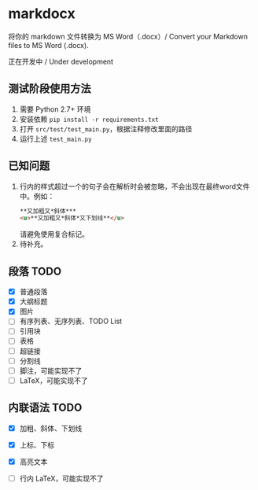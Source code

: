 # markdocx

将你的 markdown 文件转换为 MS Word（.docx）/ Convert your Markdown files to MS Word (.docx).

正在开发中 / Under development

## 测试阶段使用方法 

1. 需要 Python 2.7+ 环境
2. 安装依赖 `pip install -r requirements.txt`
3. 打开 `src/test/test_main.py`，根据注释修改里面的路径
4. 运行上述 `test_main.py` 

## 已知问题

1. 行内的样式超过一个的句子会在解析时会被忽略，不会出现在最终word文件中。例如：
    ```markdown
    **又加粗又*斜体***
    <u>**又加粗又*斜体*又下划线**</u>
    ```
    请避免使用复合标记。
2. 待补充。

## 段落 TODO 
- [x] 普通段落
- [x] 大纲标题
- [x] 图片
- [ ] 有序列表、无序列表、TODO List
- [ ] 引用块
- [ ] 表格
- [ ] 超链接
- [ ] 分割线
- [ ] 脚注，可能实现不了
- [ ] LaTeX，可能实现不了

## 内联语法 TODO 

- [x] 加粗、斜体、下划线
- [x] 上标、下标
- [x] 高亮文本
- [ ] 行内 LaTeX，可能实现不了

